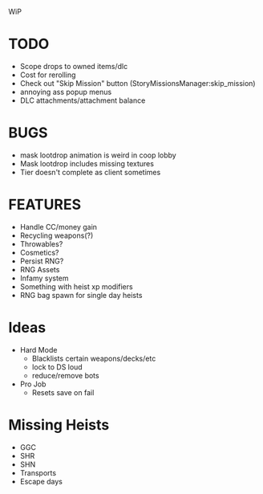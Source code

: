 WiP

# TODO

- Scope drops to owned items/dlc
- Cost for rerolling
- Check out "Skip Mission" button (StoryMissionsManager:skip_mission)
- annoying ass popup menus
- DLC attachments/attachment balance

# BUGS

- mask lootdrop animation is weird in coop lobby
- Mask lootdrop includes missing textures
- Tier doesn't complete as client sometimes

# FEATURES

- Handle CC/money gain
- Recycling weapons(?)
- Throwables?
- Cosmetics?
- Persist RNG?
- RNG Assets
- Infamy system
- Something with heist xp modifiers
- RNG bag spawn for single day heists

# Ideas

- Hard Mode
  - Blacklists certain weapons/decks/etc
  - lock to DS loud
  - reduce/remove bots
- Pro Job
  - Resets save on fail

# Missing Heists

- GGC
- SHR
- SHN
- Transports
- Escape days
